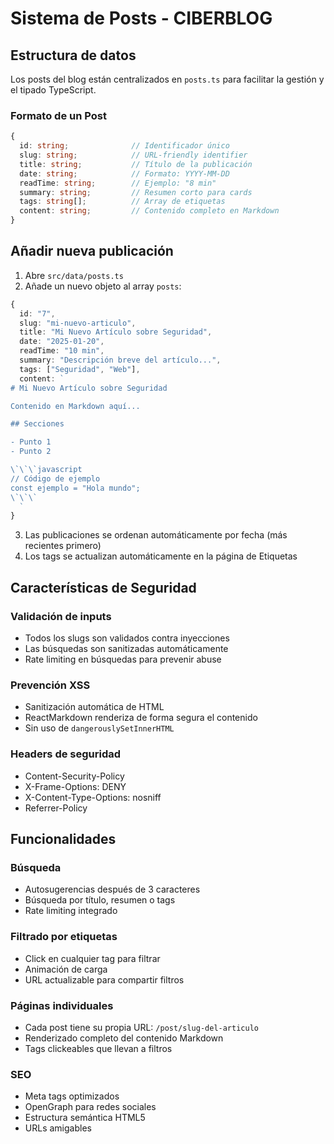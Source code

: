 # Sistema de Posts - CIBERBLOG

## Estructura de datos

Los posts del blog están centralizados en `posts.ts` para facilitar la gestión y el tipado TypeScript.

### Formato de un Post

```typescript
{
  id: string;              // Identificador único
  slug: string;            // URL-friendly identifier
  title: string;           // Título de la publicación
  date: string;            // Formato: YYYY-MM-DD
  readTime: string;        // Ejemplo: "8 min"
  summary: string;         // Resumen corto para cards
  tags: string[];          // Array de etiquetas
  content: string;         // Contenido completo en Markdown
}
```

## Añadir nueva publicación

1. Abre `src/data/posts.ts`
2. Añade un nuevo objeto al array `posts`:

```typescript
{
  id: "7",
  slug: "mi-nuevo-articulo",
  title: "Mi Nuevo Artículo sobre Seguridad",
  date: "2025-01-20",
  readTime: "10 min",
  summary: "Descripción breve del artículo...",
  tags: ["Seguridad", "Web"],
  content: `
# Mi Nuevo Artículo sobre Seguridad

Contenido en Markdown aquí...

## Secciones

- Punto 1
- Punto 2

\`\`\`javascript
// Código de ejemplo
const ejemplo = "Hola mundo";
\`\`\`
  `
}
```

3. Las publicaciones se ordenan automáticamente por fecha (más recientes primero)
4. Los tags se actualizan automáticamente en la página de Etiquetas

## Características de Seguridad

### Validación de inputs
- Todos los slugs son validados contra inyecciones
- Las búsquedas son sanitizadas automáticamente
- Rate limiting en búsquedas para prevenir abuse

### Prevención XSS
- Sanitización automática de HTML
- ReactMarkdown renderiza de forma segura el contenido
- Sin uso de `dangerouslySetInnerHTML`

### Headers de seguridad
- Content-Security-Policy
- X-Frame-Options: DENY
- X-Content-Type-Options: nosniff
- Referrer-Policy

## Funcionalidades

### Búsqueda
- Autosugerencias después de 3 caracteres
- Búsqueda por título, resumen o tags
- Rate limiting integrado

### Filtrado por etiquetas
- Click en cualquier tag para filtrar
- Animación de carga
- URL actualizable para compartir filtros

### Páginas individuales
- Cada post tiene su propia URL: `/post/slug-del-articulo`
- Renderizado completo del contenido Markdown
- Tags clickeables que llevan a filtros

### SEO
- Meta tags optimizados
- OpenGraph para redes sociales
- Estructura semántica HTML5
- URLs amigables
